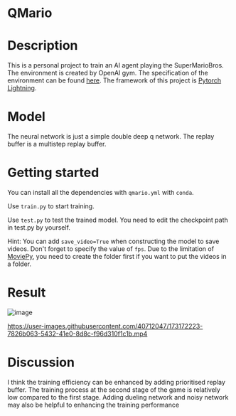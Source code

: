 # QMario

# Description
This is a personal project to train an AI agent playing the SuperMarioBros. The environment is created by OpenAI gym. The specification of the environment can be found [here](https://github.com/Kautenja/gym-super-mario-bros). The framework of this project is [Pytorch Lightning](https://www.pytorchlightning.ai/).

# Model
The neural network is just a simple double deep q network. The replay buffer is a multistep replay buffer.

# Getting started

You can install all the dependencies with `qmario.yml` with `conda`.

Use `train.py` to start training.

Use `test.py` to test the trained model. You need to edit the checkpoint path in test.py by yourself.

Hint: You can add `save_video=True` when constructing the model to save videos. Don't forget to specify the value of `fps`. Due to the limitation of [MoviePy](https://zulko.github.io/moviepy/#), you need to create the folder first if you want to put the videos in a folder.

# Result

![image](https://user-images.githubusercontent.com/40712047/173172275-2aee76e4-9406-4fc9-b4f4-2ea7b961e065.png)

https://user-images.githubusercontent.com/40712047/173172223-7826b063-5432-41e0-8d8c-f96d310f1c1b.mp4

# Discussion

I think the training efficiency can be enhanced by adding prioritised replay buffer. The training process at the second stage of the game is relatively low compared to the first stage. Adding dueling network and noisy network may also be helpful to enhancing the training performance
